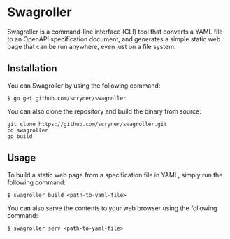 Swagroller
==========

Swagroller is a command-line interface (CLI) tool that converts a YAML file to an OpenAPI specification document,
and generates a simple static web page that can be run anywhere, even just on a file system.

## Installation
You can Swagroller by using the following command:
```shell
$ go get github.com/scryner/swagroller
```

You can also clone the repository and build the binary from source:
```shell
git clone https://github.com/scryner/swagroller.git
cd swagroller
go build
```

## Usage
To build a static web page from a specification file in YAML, simply run the following command:
```shell
$ swagroller build <path-to-yaml-file>
```

You can also serve the contents to your web browser using the following command:
```shell
$ swagroller serv <path-to-yaml-file>
```
